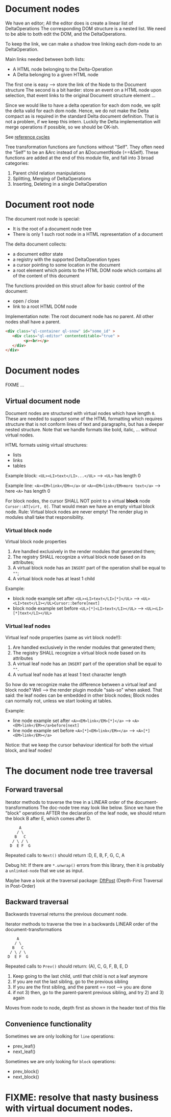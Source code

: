 # Document nodes

 We have an editor; All the editor does is create a linear list of DeltaOperations
 The corresponding DOM structure is a nested list. We need to be able to both edit
 the DOM, and the DeltaOperations.

 To keep the link, we can make a shadow tree linking each dom-node to an DeltaOperation.

 Main links needed between both lists:
   - A HTML node belonging to the Delta-Operation
   - A Delta belonging to a given HTML node

 The first one is easy --> store the link of the Node to the Document structure
 The second is a bit harder: store an event on a HTML node upon selection, that event links
 to the original Document structure element ...

 Since we would like to have a delta operation for each dom node, we split the delta
 valid for each dom node. Hence, we do not make the Delta compact as is required in the
 standard Delta document definition. That is not a problem, if we keep this intern.
 Luckily the Delta implementation will merge operations if possible, so we should be OK-ish.

 See [reference cycles](https://doc.rust-lang.org/book/ch15-06-reference-cycles.html)

 Tree transformation functions are functions without "Self".
 They often need the "Self" to be an &Arc<DocumentNode> instead of an &DocumentNode (==&Self).
 These functions are added at the end of this module file, and fall into 3 broad categories:

   1. Parent child relation manipulations
   2. Splitting, Merging of DeltaOperations
   3. Inserting, Deleting in a single DeltaOperation


# Document root node
The document root node is special:
- It is the root of a document node tree
- There is only 1 such root node in a HTML representation of a document

The delta document collects:

  - a document editor state
  - a registry with the supported DeltaOperation types
  - a cursor pointing to some location in the document
  - a root element which points to the HTML DOM node which contains all of the content of this document

 The functions provided on this struct allow for basic control of the document:
  - open / close
  - link to a root HTML DOM node

 Implementation note: The root document node has no parent. All other nodes shall have a parent.
 ```html
 <div class="ql-container ql-snow" id="some_id" >
    <div class="ql-editor" contenteditable="true" >
         <p><br></p>
    </div>
 </div>
 ```

# Document nodes 
FIXME ...

## Virtual document node

Document nodes are structured with virtual nodes which have length `0`. These are needed to support
some of the HTML formatting which requires structure that is not conform lines of text and paragraphs,
but has a deeper nested structure. Note that we handle formats like bold, italic, ... without virtual
nodes.

HTML formats usinig virtual structures:

- lists
- links
- tables

Example block: `<UL><LI>text</LI>...</UL>` --> `<UL>` has length 0

Example line: `<A><EM>link</EM></a>` or `<A><EM>link</EM>more text</a>` --> here `<A>` has length 0

For block nodes, the cursor SHALL NOT point to a virtual **block** node `Cursor::AT[virt, 0]`. That would mean
we have an empty virtual block node. Rule: Virtual block nodes are never empty!
The render plug in modules shall take that responsibility.

### Virtual block node

Virtual block node properties

1. Are handled exclusively in the render modules that generated them;
2. The registry SHALL recognize a virtual block node based on its attributes;
3. A virtual block node has an `INSERT` part of the operation shall be equal to `""`;
4. A virtual block node has at least 1 child

Example:

- block node example set after `<UL><LI>text</LI>[*]</UL>` --> `<UL><LI>text</LI></UL>Cursor::before[next]`
- block node example set before `<UL>[*]<LI>text</LI></UL>` --> `<UL><LI>[*]text</LI></UL>`

### Virtual leaf nodes

Virtual leaf node properties (same as virt block node!!):

1. Are handled exclusively in the render modules that generated them;
2. The registry SHALL recognize a virtual block node based on its attributes
3. A virtual leaf node has an `INSERT` part of the operation shall be equal to `""`.
4. A vurtual leaf node has at least 1 text character length

So how do we recognize make the difference between a virtual leaf and block node?
Well --> the render plugin module "sais-so" when asked.
That said: the leaf nodes can be embedded in other block nodes; Block nodes can normally not,
unless we start looking at tables.

Example:

- line node example set after `<A><EM>link</EM>[*]</a>` --> `<A><EM>link</EM></a>before[next]`
- line node example set before `<A>[*]<EM>link</EM></a>` --> `<A>[*]<EM>link</EM></a>`

Notice: that we keep the cursor behaviour identical for both the virtual block, and leaf nodes!

# The document node tree traversal
## Forward traversal

Iterator methods to traverse the tree in a LINEAR order of the document-transformations
The doc-node tree may look like below. Since we have the "block" operations AFTER the
declaration of the leaf node, we should return the block B after E, which comes after D.
 ```text
       A
      / \
     B   C
    / \ / \
   D  E F  G
```
Repeated calls to `Next()` should return :D, E, B, F, G, C, A

Debug hit: If there are `*.unwrap()` errors from this library, then it is probably a
`unlinked-node` that we use as input.

Maybe have a look at the traversal package:
[DftPost](https://docs.rs/traversal/0.1.2/traversal/struct.DftPost.html]) (Depth-First Traversal in Post-Order)

## Backward traversal

Backwards traversal returns the previous document node.

Iterator methods to traverse the tree in a backwards LINEAR order of the document-transformations
 ```text
      A
     / \
    B   C
   / \ / \
  D  E F  G
 ```
Repeated calls to `Prev()` should return: (A), C, G, F, B, E, D

1) Keep going to the last child, until that child is not a leaf anymore
2) If you are not the last sibling, go to the previous sibling
3) If you are the first sibling, and the parent == root --> you are done
4) if not 3) then, go to the parent-parent previous sibling, and try 2) and 3) again

Moves from node to node, depth first as shown in the header text of this file

## Convenience functionality

Sometimes we are only loolking for `line` operations:
- prev_leaf()
- next_leaf()

Sometimes we are only looking for `block` operations:
- prev_block()
- next_block()

# **FIXME: resolve that nasty business with virtual document nodes.**